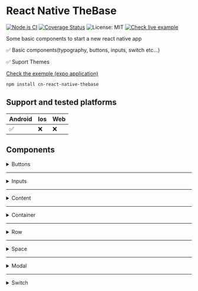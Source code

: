 <h1> React Native TheBase </h1>

[![Node.js CI](https://github.com/C4co/cn-react-native-thebase/actions/workflows/ci.yml/badge.svg)](https://github.com/C4co/cn-react-native-thebase/actions/workflows/ci.yml)
[![Coverage Status](https://coveralls.io/repos/github/C4co/cn-react-native-thebase/badge.svg?branch=master)](https://coveralls.io/github/C4co/cn-react-native-thebase?branch=master)
![License: MIT](https://img.shields.io/badge/License-MIT-blue.svg)
[![Check live example](https://img.shields.io/badge/Example%20with%20Expo-4630EB.svg?style=flat&logo=EXPO&labelColor=000000&logoColor=ffffff)](https://expo.io/@carlosnc/projects/thebase)

<p>
  Some basic components to start a new react native app
</p>

✅ Basic components(typography, buttons, inputs, switch etc...)

✅ Suport Themes

[Check the exemple (expo application)](https://expo.io/@carlosnc/projects/thebase)

```
npm install cn-react-native-thebase
```

## Support and tested platforms

| Android | Ios | Web |
|---------|-----|-----|
| ✅      | ❌    | ❌    |

## Components

<details>
  <summary> Buttons </summary>
  ...
</details>

---

<details>
  <summary> Inputs </summary>
  ...
</details>

---

<details>
  <summary> Content </summary>
  ...
</details>

---

<details>
  <summary> Container </summary>
  ...
</details>

---

<details>
  <summary> Row </summary>
  ...
</details>

---

<details>
  <summary> Space </summary>
  ...
</details>

---

<details>
  <summary> Modal </summary>
  ...
</details>

---

<details>
  <summary> Switch </summary>
  ...
</details>
